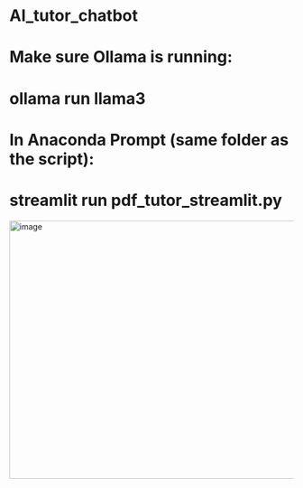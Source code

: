 # AI_tutor_chatbot
# Make sure Ollama is running:
# ollama run llama3

# In Anaconda Prompt (same folder as the script):
# streamlit run pdf_tutor_streamlit.py

<img width="1103" height="457" alt="image" src="https://github.com/user-attachments/assets/2afc4866-be08-401c-9f19-4396e2f8ca9b" />
